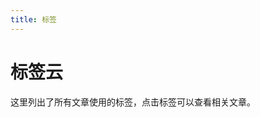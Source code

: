 ```yaml
---
title: 标签
---
```


<script setup>
import Tags from '../.vitepress/theme/components/Tags.vue'
</script>

# 标签云

这里列出了所有文章使用的标签，点击标签可以查看相关文章。

<Tags /> 